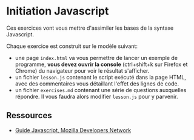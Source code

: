 # Initiation Javascript

Ces exercices vont vous mettre d'assimiler les bases de la syntaxe Javascript.

Chaque exercice est construit sur le modèle suivant:

- une page `index.html` va vous permettre de lancer un exemple de programme, **vous devez ouvrir la console** (ctrl+shift+k sur Firefox et Chrome) du navigateur pour voir le résultat s'afficher.
- un fichier `lesson.js` contenant le script exécuté dans la page HTML, avec des commentaires vous détaillant l'effet des lignes de code.
- un fichier `exercises.md` contenant une série de questions auxquelles répondre. Il vous faudra alors modifier `lesson.js` pour y parvenir.

## Ressources

- [Guide Javascript, Mozilla Developers Network](https://developer.mozilla.org/fr/docs/Web/JavaScript/Guide)